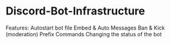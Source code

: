 # Discord-Bot-Infrastructure

Features: 
Autostart bot file
Embed & Auto Messages
Ban & Kick (moderation) Prefix Commands
Changing the status of the bot
